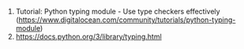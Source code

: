 1. Tutorial: Python typing module - Use type checkers effectively (https://www.digitalocean.com/community/tutorials/python-typing-module)
2. https://docs.python.org/3/library/typing.html
